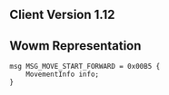 ## Client Version 1.12

## Wowm Representation
```rust,ignore
msg MSG_MOVE_START_FORWARD = 0x00B5 {
    MovementInfo info;    
}

```
